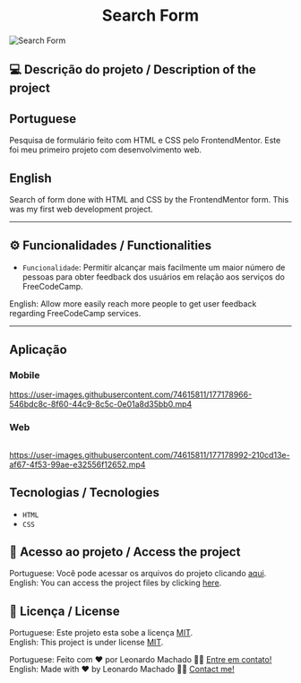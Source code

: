 <h1 align="center">Search Form</h1>

<img src="https://user-images.githubusercontent.com/74615811/177177263-969c5bb9-d15b-4042-86a8-70a20a6a361b.png" alt="Search Form">

## 💻 Descrição do projeto / Description of the project

<h2>Portuguese</h2>Pesquisa de formulário feito com HTML e CSS pelo FrontendMentor. Este foi meu primeiro projeto com desenvolvimento web.<br>

<h2>English</h2> Search of form done with HTML and CSS by the FrontendMentor form. This was my first web development project.

---

## ⚙️ Funcionalidades / Functionalities
- `Funcionalidade`: Permitir alcançar mais facilmente um maior número de pessoas para obter feedback dos usuários em relação aos serviços do FreeCodeCamp.

English: Allow more easily reach more people to get user feedback regarding FreeCodeCamp services.
        
---

## Aplicação

### Mobile

<p align="center">

https://user-images.githubusercontent.com/74615811/177178966-546bdc8c-8f60-44c9-8c5c-0e01a8d35bb0.mp4

</p>

### Web

<p align="center" style="display: flex; align-items: flex-start; justify-content: center;">

https://user-images.githubusercontent.com/74615811/177178992-210cd13e-af67-4f53-99ae-e32556f12652.mp4

</p>

## Tecnologias / Tecnologies
- ``HTML``
- ``CSS``

## 📁 Acesso ao projeto / Access the project

Portuguese: Você pode acessar os arquivos do projeto clicando [aqui](https://github.com/LeonardoMancilha/Form-research/find/main). <br>
English: You can access the project files by clicking [here](https://github.com/LeonardoMancilha/Form-research/find/main).

## 📝 Licença / License

Portuguese: Este projeto esta sobe a licença [MIT](./LICENSE). <br>
English: This project is under license [MIT](./LICENSE).

Portuguese: Feito com ❤️ por Leonardo Machado 👋🏽 [Entre em contato!](https://www.linkedin.com/in/leonardomancilha/) <br>
English: Made with ❤️ by Leonardo Machado 👋🏽 [Contact me!](https://www.linkedin.com/in/leonardomancilha/)
